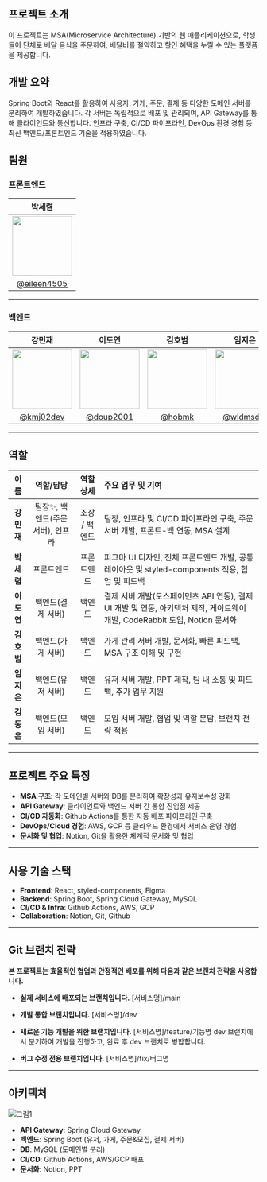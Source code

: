 ## 프로젝트 소개

이 프로젝트는 MSA(Microservice Architecture) 기반의 웹 애플리케이션으로, 학생들이 단체로 배달 음식을 주문하여, 배달비를 절약하고 할인 혜택을 누릴 수 있는 플랫폼을 제공합니다.

## 개발 요약
Spring Boot와 React를 활용하여 사용자, 가게, 주문, 결제 등 다양한 도메인 서버를 분리하여 개발하였습니다. 각 서버는 독립적으로 배포 및 관리되며, API Gateway를 통해 클라이언트와 통신합니다. 인프라 구축, CI/CD 파이프라인, DevOps 환경 경험 등 최신 백엔드/프론트엔드 기술을 적용하였습니다.


## 팀원

### 프론트엔드

| **박세렴** |
|:---------:|
| <img src="https://github.com/eileen4505.png" width="120"/> |
| [@eileen4505](https://github.com/eileen4505) |

---

### 백엔드

| **강민재** | **이도연** | **김호범** | **임지은** | **김동은** |
|:---------:|:---------:|:---------:|:---------:|:---------:|
| <img src="https://github.com/kmj02dev.png" width="120"/> | <img src="https://github.com/doup2001.png" width="120"/> | <img src="https://github.com/hobmk.png" width="120"/> | <img src="https://github.com/wldmsdl7.png" width="120"/> | <img src="https://github.com/ehddms0320.png" width="120"/> |
| [@kmj02dev](https://github.com/kmj02dev) | [@doup2001](https://github.com/doup2001) | [@hobmk](https://github.com/hobmk) | [@wldmsdl7](https://github.com/wldmsdl7) | [@ehddms0320](https://github.com/ehddms0320) |

---

## 역할

| 이름 | 역할/담당 | 역할 상세 | 주요 업무 및 기여 |  
|:---:|:---:|:---:|:---|  
| **강민재** | 팀장✨, 백엔드(주문 서버), 인프라 | 조장 / 백엔드 | 팀장, 인프라 및 CI/CD 파이프라인 구축, 주문 서버 개발, 프론트-백 연동, MSA 설계 |
| **박세렴** | 프론트엔드 | 프론트엔드 | 피그마 UI 디자인, 전체 프론트엔드 개발, 공통 레이아웃 및 styled-components 적용, 협업 및 피드백 |  
| **이도연** | 백엔드(결제 서버) | 백엔드 | 결제 서버 개발(토스페이먼츠 API 연동), 결제 UI 개발 및 연동, 아키텍처 제작, 게이트웨이 개발, CodeRabbit 도입, Notion 문서화 |  
| **김호범** | 백엔드(가게 서버) | 백엔드 | 가게 관리 서버 개발, 문서화, 빠른 피드백, MSA 구조 이해 및 구현 |  
| **임지은** | 백엔드(유저 서버) | 백엔드 | 유저 서버 개발, PPT 제작, 팀 내 소통 및 피드백, 추가 업무 지원 |  
| **김동은** | 백엔드(모임 서버) | 백엔드 | 모임 서버 개발, 협업 및 역할 분담, 브랜치 전략 적용 |  

---

## 프로젝트 주요 특징

- **MSA 구조**: 각 도메인별 서버와 DB를 분리하여 확장성과 유지보수성 강화
- **API Gateway**: 클라이언트와 백엔드 서버 간 통합 진입점 제공
- **CI/CD 자동화**: Github Actions를 통한 자동 배포 파이프라인 구축
- **DevOps/Cloud 경험**: AWS, GCP 등 클라우드 환경에서 서비스 운영 경험
- **문서화 및 협업**: Notion, Git을 활용한 체계적 문서화 및 협업

---

## 사용 기술 스택
- **Frontend**: React, styled-components, Figma
- **Backend**: Spring Boot, Spring Cloud Gateway, MySQL
- **CI/CD & Infra**: Github Actions, AWS, GCP
- **Collaboration**: Notion, Git, Github

---

## Git 브랜치 전략
**본 프로젝트는 효율적인 협업과 안정적인 배포를 위해 다음과 같은 브랜치 전략을 사용합니다.**

- **실제 서비스에 배포되는 브랜치입니다.**
[서비스명]/main

- **개발 통합 브랜치입니다.**
[서비스명]/dev

- **새로운 기능 개발을 위한 브랜치입니다.**
[서비스명]/feature/기능명
dev 브랜치에서 분기하여 개발을 진행하고, 완료 후 dev 브랜치로 병합합니다.

- **버그 수정 전용 브랜치입니다.**
[서비스명]/fix/버그명

---

## 아키텍처
![그림1](https://github.com/user-attachments/assets/e64fa7ce-669d-4b44-ad47-049f10fd82fd)

- **API Gateway**: Spring Cloud Gateway
- **백엔드**: Spring Boot (유저, 가게, 주문&모집, 결제 서버)
- **DB**: MySQL (도메인별 분리)
- **CI/CD**: Github Actions, AWS/GCP 배포
- **문서화**: Notion, PPT
